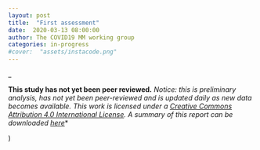 ```yaml
---
layout: post
title:  "First assessment"
date:  2020-03-13 08:00:00
author: The COVID19 MM working group
categories: in-progress
#cover:  "assets/instacode.png"
---
```


[//]: # (_Authors: Emanuele Pepe, Paolo Bajardi, Laetitia Gauvin, Filippo Privitera, Ciro Cattuto, Michele Tizzoni )
_

**This study has not yet been peer reviewed.**
_Notice: this is preliminary analysis, has not yet been peer-reviewed and is updated daily as new data becomes available. This work is licensed under a  [Creative Commons Attribution 4.0 International License](https://creativecommons.org/licenses/by/4.0/). A summary of this report can be downloaded  [here]()_*


)
